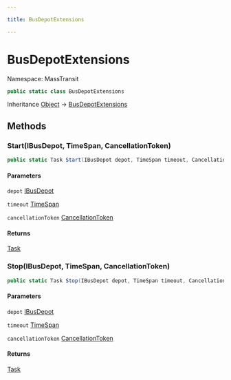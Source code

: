 ```yaml
---

title: BusDepotExtensions

---
```


# BusDepotExtensions

Namespace: MassTransit

```csharp
public static class BusDepotExtensions
```

Inheritance [Object](https://learn.microsoft.com/en-us/dotnet/api/system.object) → [BusDepotExtensions](../masstransit/busdepotextensions)

## Methods

### **Start(IBusDepot, TimeSpan, CancellationToken)**

```csharp
public static Task Start(IBusDepot depot, TimeSpan timeout, CancellationToken cancellationToken)
```

#### Parameters

`depot` [IBusDepot](../masstransit/ibusdepot)<br/>

`timeout` [TimeSpan](https://learn.microsoft.com/en-us/dotnet/api/system.timespan)<br/>

`cancellationToken` [CancellationToken](https://learn.microsoft.com/en-us/dotnet/api/system.threading.cancellationtoken)<br/>

#### Returns

[Task](https://learn.microsoft.com/en-us/dotnet/api/system.threading.tasks.task)<br/>

### **Stop(IBusDepot, TimeSpan, CancellationToken)**

```csharp
public static Task Stop(IBusDepot depot, TimeSpan timeout, CancellationToken cancellationToken)
```

#### Parameters

`depot` [IBusDepot](../masstransit/ibusdepot)<br/>

`timeout` [TimeSpan](https://learn.microsoft.com/en-us/dotnet/api/system.timespan)<br/>

`cancellationToken` [CancellationToken](https://learn.microsoft.com/en-us/dotnet/api/system.threading.cancellationtoken)<br/>

#### Returns

[Task](https://learn.microsoft.com/en-us/dotnet/api/system.threading.tasks.task)<br/>

